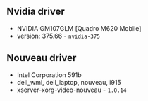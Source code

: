 ## Nvidia driver

- NVIDIA GM107GLM [Quadro M620 Mobile]
- version: 375.66 - `nvidia-375`

## Nouveau driver

- Intel Corporation 591b
- dell_wmi, dell_laptop, nouveau, i915
- xserver-xorg-video-nouveau - `1.0.14`
